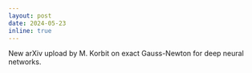 ```yaml
---
layout: post
date: 2024-05-23
inline: true
---
```


New <a style="text-decoration:none" href="https://arxiv.org/abs/2405.14402" target="_blank">arXiv upload</a> by M. Korbit on exact Gauss-Newton for deep neural networks.

